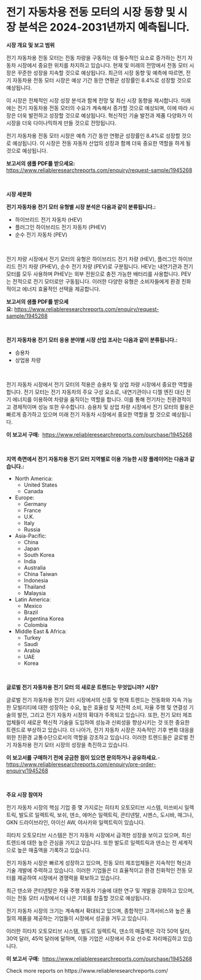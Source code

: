 <p><h1>전기 자동차용 전동 모터의 시장 동향 및 시장 분석은 2024-2031년까지 예측됩니다.</h1></p><p><strong>시장 개요 및 보고 범위</strong></p>
<p><p>전기 자동차용 전동 모터는 전동 차량을 구동하는 데 필수적인 요소로 증가하는 전기 자동차 시장에서 중요한 위치를 차지하고 있습니다. 현재 및 미래의 전망에서 전동 모터 시장은 꾸준한 성장을 지속할 것으로 예상됩니다. 최근의 시장 동향 및 예측에 따르면, 전기 자동차용 전동 모터 시장은 예상 기간 동안 연평균 성장률인 8.4%로 성장할 것으로 예상됩니다.</p><p>이 시장은 전체적인 시장 성장 분석과 함께 전망 및 최신 시장 동향을 제시합니다. 미래에는 전기 자동차용 전동 모터의 수요가 계속해서 증가할 것으로 예상되며, 이에 따라 시장은 더욱 발전하고 성장할 것으로 예상됩니다. 혁신적인 기술 발전과 제품 다양화가 이 시장을 더욱 다이나믹하게 만들 것으로 전망됩니다.</p><p>전기 자동차용 전동 모터 시장은 예측 기간 동안 연평균 성장률인 8.4%로 성장할 것으로 예상됩니다. 이 시장은 전동 자동차 산업의 성장과 함께 더욱 중요한 역할을 하게 될 것으로 예상됩니다.</p></p>
<p><strong>보고서의 샘플 PDF를 받으세요:</strong> <a href="https://www.reliableresearchreports.com/enquiry/request-sample/1945268">https://www.reliableresearchreports.com/enquiry/request-sample/1945268</a></p>
<p>&nbsp;</p>
<p><strong>시장 세분화</strong></p>
<p><strong>전기 자동차용 전기 모터 유형별 시장 분석은 다음과 같이 분류됩니다.:</strong></p>
<p><ul><li>하이브리드 전기 자동차 (HEV)</li><li>플러그인 하이브리드 전기 자동차 (PHEV)</li><li>순수 전기 자동차 (PEV)</li></ul></p>
<p>&nbsp;</p>
<p><p>전기 차량 시장에서 전기 모터의 유형은 하이브리드 전기 차량 (HEV), 플러그인 하이브리드 전기 차량 (PHEV), 순수 전기 차량 (PEV)로 구분됩니다. HEV는 내연기관과 전기 모터를 모두 사용하며 PHEV는 외부 전원으로 충전 가능한 배터리를 사용합니다. PEV는 전적으로 전기 모터로만 구동됩니다. 이러한 다양한 유형은 소비자들에게 환경 친화적이고 에너지 효율적인 선택을 제공합니다.</p></p>
<p><strong>보고서의 샘플 PDF를 받으세요:</strong>&nbsp;<a href="https://www.reliableresearchreports.com/enquiry/request-sample/1945268">https://www.reliableresearchreports.com/enquiry/request-sample/1945268</a></p>
<p>&nbsp;</p>
<p><strong> 전기 자동차용 전기 모터 응용 분야별 시장 산업 조사는 다음과 같이 분류됩니다.:</strong></p>
<p><ul><li>승용차</li><li>상업용 차량</li></ul></p>
<p>&nbsp;</p>
<p><p>전기 자동차 시장에서 전기 모터의 적용은 승용차 및 상업 차량 시장에서 중요한 역할을 합니다. 전기 모터는 전기 자동차의 주요 구성 요소로, 내연기관이나 디젤 엔진 대신 전기 에너지를 이용하여 차량을 움직이는 역할을 합니다. 이를 통해 전기차는 친환경적이고 경제적이며 성능 또한 우수합니다. 승용차 및 상업 차량 시장에서 전기 모터의 활용은 빠르게 증가하고 있으며 미래 전기 자동차 시장에서 중요한 역할을 할 것으로 예상됩니다.</p></p>
<p><strong>이 보고서 구매:</strong>&nbsp; <a href="https://www.reliableresearchreports.com/purchase/1945268">https://www.reliableresearchreports.com/purchase/1945268</a></p>
<p>&nbsp;</p>
<p><strong>지역 측면에서 전기 자동차용 전기 모터 지역별로 이용 가능한 시장 플레이어는 다음과 같습니다.:</strong></p>
<p><ul>
    <li>
        North America:
        <ul>
            <li>United States</li>
            <li>Canada</li>
        </ul>
    </li>
    <li>
        Europe:
        <ul>
            <li>Germany</li>
            <li>France</li>
            <li>U.K.</li>
            <li>Italy</li>
            <li>Russia</li>
        </ul>
    </li>
    <li>
        Asia-Pacific:
        <ul>
            <li>China</li>
            <li>Japan</li>
            <li>South Korea</li>
            <li>India</li>
            <li>Australia</li>
            <li>China Taiwan</li>
            <li>Indonesia</li>
            <li>Thailand</li>
            <li>Malaysia</li>
        </ul>
    </li>
    <li>
        Latin America:
        <ul>
            <li>Mexico</li>
            <li>Brazil</li>
            <li>Argentina Korea</li>
            <li>Colombia</li>
        </ul>
    </li>
    <li>
        Middle East & Africa:
        <ul>
            <li>Turkey</li>
            <li>Saudi</li>
            <li>Arabia</li>
            <li>UAE</li>
            <li>Korea</li>
        </ul>
    </li>
    </ul></p>
<p>&nbsp;</p>
<p><strong>글로벌 전기 자동차용 전기 모터 의 새로운 트렌드는 무엇입니까? 시장?</strong></p>
<p><p>글로벌 전기 자동차용 전기 모터 시장에서의 신흥 및 현재 트렌드는 전동화와 지속 가능한 모빌리티에 대한 성장하는 수요, 높은 효율성 및 저전력 소비, 자율 주행 및 연결성 기술의 발전, 그리고 전기 자동차 시장의 확대가 주목되고 있습니다. 또한, 전기 모터 제조업체들이 새로운 혁신적 기술을 도입하여 성능과 신뢰성을 향상시키는 것 또한 중요한 트렌드로 부상하고 있습니다. 더 나아가, 전기 자동차 시장은 지속적인 기후 변화 대응을 위한 친환경 교통수단으로서의 역할을 강조하고 있습니다. 이러한 트렌드들은 글로벌 전기 자동차용 전기 모터 시장의 성장을 촉진하고 있습니다.</p></p>
<p><strong>이 보고서를 구매하기 전에 궁금한 점이 있으면 문의하거나 공유하세요.</strong>- <a href="https://www.reliableresearchreports.com/enquiry/pre-order-enquiry/1945268">https://www.reliableresearchreports.com/enquiry/pre-order-enquiry/1945268</a></p>
<p>&nbsp;</p>
<p><strong>주요 시장 참여자</strong></p>
<p><p>전기 자동차 시장의 핵심 기업 중 몇 가지로는 히타치 오토모티브 시스템, 미쓰비시 일렉트릭, 발도르 일렉트릭, 보쉬, 덴소, 에머슨 일렉트릭, 콘티넨탈, 시멘스, 도시바, 매그나, GKN 드라이브라인, 아이신 AW, 야사카와 일렉트릭이 있습니다.</p><p>히타치 오토모티브 시스템은 전기 자동차 시장에서 급격한 성장을 보이고 있으며, 최신 트렌드에 대한 높은 관심을 가지고 있습니다. 또한 발도르 일렉트릭과 덴소는 전 세계적으로 높은 매출액을 기록하고 있습니다.</p><p>전기 자동차 시장은 빠르게 성장하고 있으며, 전동 모터 제조업체들은 지속적인 혁신과 기술 개발에 주력하고 있습니다. 이러한 기업들은 더 효율적이고 환경 친화적인 전동 모터를 제공하여 시장에서 경쟁력을 확보하고 있습니다.</p><p>최근 덴소와 콘티넨탈은 자율 주행 자동차 기술에 대한 연구 및 개발을 강화하고 있으며, 이는 전동 모터 시장에서 더 나은 기회를 창출할 것으로 예상됩니다.</p><p>전기 자동차 시장의 크기는 계속해서 확대되고 있으며, 종합적인 고객서비스와 높은 품질의 제품을 제공하는 기업들이 시장에서 성공을 거두고 있습니다.</p><p>이러한 히타치 오토모티브 시스템, 발도르 일렉트릭, 덴소의 매출액은 각각 50억 달러, 30억 달러, 45억 달러에 달하며, 이들 기업은 시장에서 주요 선수로 자리매김하고 있습니다.</p></p>
<p><strong>이 보고서 구매:</strong>&nbsp;&nbsp;<a href="https://www.reliableresearchreports.com/purchase/1945268">https://www.reliableresearchreports.com/purchase/1945268</a></p>
<p>Check more reports on https://www.reliableresearchreports.com/</p>
